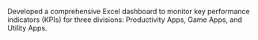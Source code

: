 Developed a comprehensive Excel dashboard to monitor key performance indicators (KPIs) for three divisions: Productivity Apps, Game Apps, and Utility Apps.<br>
